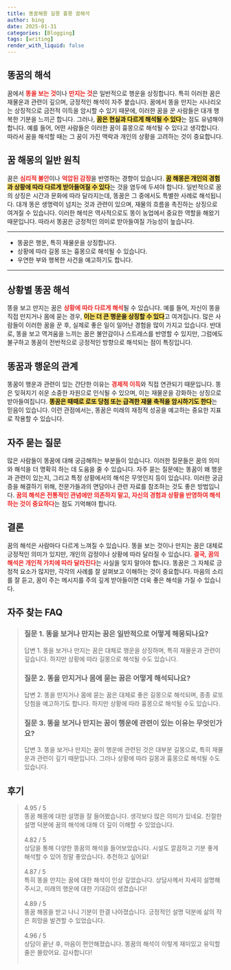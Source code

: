 ```yaml
---
title: 똥꿈해몽 길몽 흉몽 꿈해석
author: bing
date: 2025-01-31
categories: [Blogging]
tags: [writing]
render_with_liquid: false
---
```



<h2 id='똥꿈의 해석'>똥꿈의 해석</h2>

<p>꿈에서 <b><span style="color: #ee2323;">똥을 보는 것</span></b>이나 <b><span style="color: #ee2323;">만지는 것</span></b>은 일반적으로 행운을 상징합니다. 특히 이러한 꿈은 재물운과 관련이 깊으며, 긍정적인 해석이 자주 붙습니다. 꿈에서 똥을 만지는 시나리오는 상징적으로 금전적 이득을 암시할 수 있기 때문에, 이러한 꿈을 꾼 사람들은 대개 행복한 기분을 느끼곤 합니다. 그러나, <b><span style="background-color: #ffe066;">꿈은 현실과 다르게 해석될 수 있다</span></b>는 점도 유념해야 합니다. 예를 들어, 어떤 사람들은 이러한 꿈이 흉몽으로 해석될 수 있다고 생각합니다. 따라서 꿈을 해석할 때는 그 꿈이 가진 맥락과 개인의 상황을 고려하는 것이 중요합니다.</p>

<h2 id='꿈 해몽의 일반 원칙'>꿈 해몽의 일반 원칙</h2>

<p>꿈은 <b><span style="color: #ee2323;">심리적 불안</span></b>이나 <b><span style="color: #ee2323;">억압된 감정</span></b>을 반영하는 경향이 있습니다. <b><span style="background-color: #ffe066;">꿈 해몽은 개인의 경험과 상황에 따라 다르게 받아들여질 수 있다</span></b>는 것을 염두에 두셔야 합니다. 일반적으로 꿈의 상징은 시간과 문화에 따라 달라지는데, 똥꿈은 그 중에서도 특별한 사례로 해석됩니다. 대개 똥은 생명력이 넘치는 것과 관련이 있으며, 재물의 흐름을 촉진하는 상징으로 여겨질 수 있습니다. 이러한 해석은 역사적으로도 똥이 농업에서 중요한 역할을 해왔기 때문입니다. 따라서 똥꿈은 긍정적인 의미로 받아들여질 가능성이 높습니다.</p>

<hr />

<ul>
    <li>똥꿈은 행운, 특히 재물운을 상징합니다.</li>
    <li>상황에 따라 길몽 또는 흉몽으로 해석될 수 있습니다.</li>
    <li>우연한 부와 행복한 사건을 예고하기도 합니다.</li>
</ul>

<hr />

<h2 id='상황별 똥꿈 해석'>상황별 똥꿈 해석</h2>

<p>똥을 보고 만지는 꿈은 <b><span style="color: #ee2323;">상황에 따라 다르게 해석</span></b>될 수 있습니다. 예를 들어, 자신이 똥을 직접 만지거나 몸에 묻는 경우, <b><span style="background-color: #ffe066;">이는 더 큰 행운을 상징할 수 있다</span></b>고 여겨집니다. 많은 사람들이 이러한 꿈을 꾼 후, 실제로 좋은 일이 일어난 경험을 많이 가지고 있습니다. 반대로, 똥을 보고 역겨움을 느끼는 꿈은 불안감이나 스트레스를 반영할 수 있지만, 그럼에도 불구하고 똥꿈이 전반적으로 긍정적인 방향으로 해석되는 점이 특징입니다.</p>

<h2 id='똥꿈과 행운의 관계'>똥꿈과 행운의 관계</h2>

<p>똥꿈이 행운과 관련이 있는 간단한 이유는 <b><span style="color: #ee2323;">경제적 이득</span></b>와 직접 연관되기 때문입니다. 똥은 잊혀지기 쉬운 소중한 자원으로 인식될 수 있으며, 이는 재물운을 강화하는 상징으로 받아들여집니다. <b><span style="background-color: #ffe066;">똥꿈은 때때로 로또 당첨 또는 급격한 재물 축적을 암시하기도 한다</span></b>는 믿음이 있습니다. 이런 관점에서는, 똥꿈은 미래의 재정적 성공을 예고하는 중요한 지표로 작용할 수 있습니다.</p>

<h2 id='자주 묻는 질문'>자주 묻는 질문</h2>

<p>많은 사람들이 똥꿈에 대해 궁금해하는 부분들이 있습니다. 이러한 질문들은 꿈의 의미와 해석을 더 명확히 하는 데 도움을 줄 수 있습니다. 자주 묻는 질문에는 똥꿈이 왜 행운과 관련이 있는지, 그리고 특정 상황에서의 해석은 무엇인지 등이 있습니다. 이러한 궁금증을 해결하기 위해, 전문가들과의 면담이나 관련 자료를 참조하는 것도 좋은 방법입니다. <b><span style="color: #ee2323;">꿈의 해석은 전통적인 관념에만 의존하지 말고, 자신의 경험과 상황을 반영하여 해석하는 것이 중요하다</span></b>는 점도 기억해야 합니다.</p>

<h2 id='결론'>결론</h2>

<p>꿈의 해석은 사람마다 다르게 느껴질 수 있습니다. 똥을 보는 것이나 만지는 꿈은 대체로 긍정적인 의미가 있지만, 개인의 감정이나 상황에 따라 달라질 수 있습니다. <b><span style="color: #ee2323;">결국, 꿈의 해석은 개인적 가치에 따라 달라진다</span></b>는 사실을 잊지 말아야 합니다. 똥꿈은 그 자체로 긍정적 요소가 많지만, 각각의 사례를 잘 살펴보고 이해하는 것이 중요합니다. 마음의 소리를 잘 듣고, 꿈이 주는 메시지를 주의 깊게 받아들이면 더욱 좋은 해석을 가질 수 있습니다.</p>


<h2 id='자주_찾는_FAQ'>자주 찾는 FAQ</h2>
<div itemscope="" itemtype="https://schema.org/FAQPage"> 
<blockquote> 
<div itemscope="" itemprop="mainEntity" itemtype="https://schema.org/Question"> 
<h3 itemprop="name">질문 1. 똥을 보거나 만지는 꿈은 일반적으로 어떻게 해몽되나요?</h3> 
<div itemscope="" itemprop="acceptedAnswer" itemtype="https://schema.org/Answer"> 
<span itemprop="text"> 
<p>답변 1. 똥을 보거나 만지는 꿈은 대체로 행운을 상징하며, 특히 재물운과 관련이 깊습니다. 하지만 상황에 따라 길몽으로 해석될 수도 있습니다.</p> 
</span> 
</div> 
</div> 

<div itemscope="" itemprop="mainEntity" itemtype="https://schema.org/Question"> 
<h3 itemprop="name">질문 2. 똥을 만지거나 몸에 묻는 꿈은 어떻게 해석되나요?</h3> 
<div itemscope="" itemprop="acceptedAnswer" itemtype="https://schema.org/Answer"> 
<span itemprop="text"> 
<p>답변 2. 똥을 만지거나 몸에 묻는 꿈은 대체로 좋은 길몽으로 해석되며, 종종 로또 당첨을 예고하기도 합니다. 하지만 상황에 따라 흉몽으로 해석될 수도 있습니다.</p> 
</span> 
</div> 
</div> 

<div itemscope="" itemprop="mainEntity" itemtype="https://schema.org/Question"> 
<h3 itemprop="name">질문 3. 똥을 보거나 만지는 꿈이 행운에 관련이 있는 이유는 무엇인가요?</h3> 
<div itemscope="" itemprop="acceptedAnswer" itemtype="https://schema.org/Answer"> 
<span itemprop="text"> 
<p>답변 3. 똥을 보거나 만지는 꿈이 행운에 관련된 것은 대부분 길몽으로, 특히 재물운과 관련이 깊기 때문입니다. 그러나 상황에 따라 길몽과 흉몽으로 해석될 수도 있습니다.</p> 
</span> 
</div> 
</div> 
</blockquote> 
</div>
<h2 id='후기'>후기</h2>
<div itemscope itemtype="https://schema.org/Product">
  <blockquote>
  <div itemprop="review" itemscope itemtype="https://schema.org/Review">
      <div itemprop="reviewRating" itemscope itemtype="https://schema.org/Rating"> <span itemprop="ratingValue">4.95</span> / <span itemprop="bestRating">5</span> </div>
      <span itemprop="reviewBody">똥꿈 해몽에 대한 설명을 잘 들어봤습니다. 생각보다 많은 의미가 있네요. 친절한 설명 덕분에 꿈의 해석에 대해 더 깊이 이해할 수 있었습니다. </span>
  </div>
  <br>
  <div itemprop="review" itemscope itemtype="https://schema.org/Review">
      <div itemprop="reviewRating" itemscope itemtype="https://schema.org/Rating"> <span itemprop="ratingValue">4.82</span> / <span itemprop="bestRating">5</span> </div>
      <span itemprop="reviewBody">상담을 통해 다양한 똥꿈의 해석을 들어보았습니다. 시설도 깔끔하고 기분 좋게 해석할 수 있어 정말 좋았습니다. 추천하고 싶어요!</span>
  </div>
  <br>
  <div itemprop="review" itemscope itemtype="https://schema.org/Review">
      <div itemprop="reviewRating" itemscope itemtype="https://schema.org/Rating"> <span itemprop="ratingValue">4.87</span> / <span itemprop="bestRating">5</span> </div>
      <span itemprop="reviewBody">특히 똥을 만지는 꿈에 대한 해석이 인상 깊었습니다. 상담사께서 자세히 설명해 주시고, 미래의 행운에 대한 기대감이 생겼습니다!</span>
  </div>
  <br>
  <div itemprop="review" itemscope itemtype="https://schema.org/Review">
      <div itemprop="reviewRating" itemscope itemtype="https://schema.org/Rating"> <span itemprop="ratingValue">4.89</span> / <span itemprop="bestRating">5</span> </div>
      <span itemprop="reviewBody">똥꿈 해몽을 받고 나니 기분이 한결 나아졌습니다. 긍정적인 설명 덕분에 삶의 작은 희망을 발견할 수 있었습니다.</span>
  </div>
  <br>
  <div itemprop="review" itemscope itemtype="https://schema.org/Review">
      <div itemprop="reviewRating" itemscope itemtype="https://schema.org/Rating"> <span itemprop="ratingValue">4.96</span> / <span itemprop="bestRating">5</span> </div>
      <span itemprop="reviewBody">상담이 끝난 후, 마음이 편안해졌습니다. 똥꿈의 해석이 이렇게 재미있고 유익할 줄은 몰랐어요. 감사합니다!</span>
  </div>
  <br>
</blockquote>
</div>
